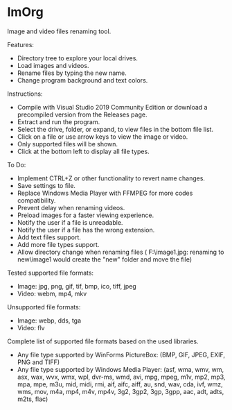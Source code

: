# ImOrg
Image and video files renaming tool.

Features:
- Directory tree to explore your local drives.
- Load images and videos.
- Rename files by typing the new name.
- Change program background and text colors.

Instructions:
- Compile with Visual Studio 2019 Community Edition or download a precompiled version from the Releases page.
- Extract and run the program.
- Select the drive, folder, or expand, to view files in the bottom file list.
- Click on a file or use arrow keys to view the image or video.
- Only supported files will be shown.
- Click at the bottom left to display all file types.

To Do:
- Implement CTRL+Z or other functionality to revert name changes.
- Save settings to file.
- Replace Windows Media Player with FFMPEG for more codes compatibility.
- Prevent delay when renaming videos.
- Preload images for a faster viewing experience.
- Notify the user if a file is unreadable.
- Notify the user if a file has the wrong extension.
- Add text files support.
- Add more file types support.
- Allow directory change when renaming files ( F:\image1.jpg: renaming to new\image1 would create the "new" folder and move the file)

Tested supported file formats:
- Image: jpg, png, gif, tif, bmp, ico, tiff, jpeg
- Video: webm, mp4, mkv

Unsupported file formats:
- Image: webp, dds, tga
- Video: flv

Complete list of supported file formats based on the used libraries.
- Any file type supported by WinForms PictureBox:
(BMP, GIF, JPEG, EXIF, PNG and TIFF)
- Any file type supported by Windows Media Player:
(asf, wma, wmv, wm, asx, wax, wvx, wmx, wpl, dvr-ms, wmd, avi, mpg, mpeg, m1v, mp2, mp3, mpa, mpe, m3u, mid, midi, rmi, aif, aifc, aiff, au, snd, wav, cda, ivf, wmz, wms, mov, m4a, mp4, m4v, mp4v, 3g2, 3gp2, 3gp, 3gpp, aac, adt, adts, m2ts, flac)
